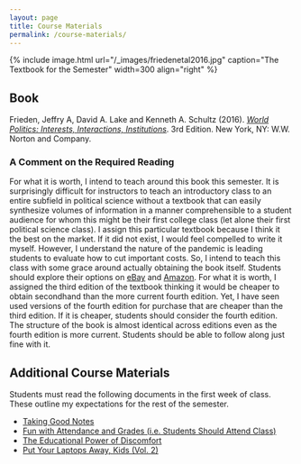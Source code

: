 ```yaml
---
layout: page
title: Course Materials
permalink: /course-materials/
---
```


{% include image.html url="/_images/friedenetal2016.jpg" caption="The Textbook for the Semester" width=300 align="right" %}

## Book

Frieden, Jeffry A, David A. Lake and Kenneth A. Schultz (2016). [*World Politics: Interests, Interactions, Institutions*](https://www.amazon.com/World-Politics-Interests-Interactions-Institutions/dp/0393938093). 3rd Edition. New York, NY: W.W. Norton and Company.

### A Comment on the Required Reading

For what it is worth, I intend to teach around this book this semester. It is surprisingly difficult for instructors to teach an introductory class to an entire subfield in political science without a textbook that can easily synthesize volumes of information in a manner comprehensible to a student audience for whom this might be their first college class (let alone their first political science class). I assign this particular textbook because I think it the best on the market. If it did not exist, I would feel compelled to write it myself. However, I understand the nature of the pandemic is leading students to evaluate how to cut important costs. So, I intend to teach this class with some grace around actually obtaining the book itself. Students should explore their options on [eBay](https://www.ebay.com/sch/i.html?_from=R40&_trksid=p2380057.m570.l1313&_nkw=frieden+world+politics&_sacat=0) and [Amazon](https://www.amazon.com/s?k=frieden+world+politics&ref=nb_sb_noss_2). For what it is worth, I assigned the third edition of the textbook thinking it would be cheaper to obtain secondhand than the more current fourth edition. Yet, I have seen used versions of the fourth edition for purchase that are cheaper than the third edition. If it is cheaper, students should consider the fourth edition. The structure of the book is almost identical across editions even as the fourth edition is more current. Students should be able to follow along just fine with it.

<!--

## Short Paper Instructions

10% of a student's grade for the semester will hinge on a short paper 1-2-paged *single*-spaced paper s/he will write in response to "Battle of Ideas." This was the first episode of a PBS series titled [*Commanding Heights: The Battle for the World Economy*](https://www.pbs.org/wgbh/commandingheights/).

The task here is fairly straightforward. The student will watch this episode and write a 1-2-paged *single*-spaced paper that 1) summarizes the episode and 2) argues for three connections to the class material we had discussed to that point. The inspiration here is [Ann Handley](https://www.amazon.com/Everybody-Writes-Go-Creating-Ridiculously-ebook/dp/B00LMB5P0G) and her recommendation of a ["writing GPS"](http://svmiller.com/blog/2016/05/everybody-writes-academic/). Therein, she argues the author of any text (in her case: web content) should be able to generate three separate answers to the question of "so what?" in order to convey the topic's importance to the reader.

This short paper is due through the Turnitin module on the course website *before* **Nov. 23, 9 a.m**. [Here is the rubric](http://posc1020.svmiller.com/short-paper/short-paper-rubric.pdf) for the assignment, which also provides further instructions for the paper's frame and formatting.

**The video is available on the Canvas module for the class.**  Check the "Syllabus" tab. The DVD is also [available at Clemson's library](http://libcat.clemson.edu/search~S1/?searchtype=c&searcharg=HD87.C66+2002) if the student wants a DVD copy in lieu of a streaming copy.

-->


## Additional Course Materials

Students must read the following documents in the first week of class. These outline my expectations for the rest of the semester.

- [Taking Good Notes](http://svmiller.com/blog/2014/09/taking-good-notes/)
- [Fun with Attendance and Grades (i.e. Students Should Attend Class)](http://svmiller.com/blog/2016/05/fun-with-attendance-grades/)
- [The Educational Power of Discomfort](http://svmiller.com/blog/2016/05/educational-power-discomfort/)
- [Put Your Laptops Away, Kids (Vol. 2)](http://svmiller.com/blog/2016/05/put-your-laptops-away-2/)

